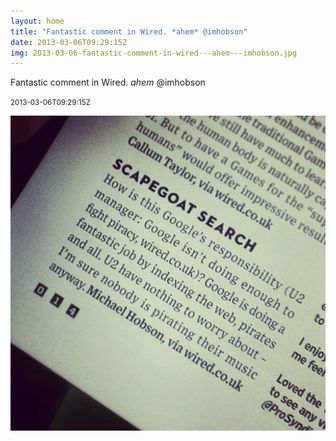 ```yaml
---
layout: home
title: "Fantastic comment in Wired. *ahem* @imhobson"
date: 2013-03-06T09:29:15Z
img: 2013-03-06-fantastic-comment-in-wired---ahem---imhobson.jpg
---
```


Fantastic comment in Wired. *ahem* @imhobson

<small>2013-03-06T09:29:15Z</small>

![Fantastic comment in Wired. *ahem* @imhobson](2013-03-06-fantastic-comment-in-wired---ahem---imhobson.jpg)
